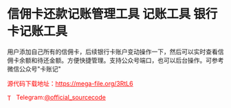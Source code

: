 # 信佣卡还款记账管理工具 记账工具 银行卡记账工具

用户添加自己所有的信佣卡，后续银行卡账户变动操作一下，然后可以实时查看信佣卡余额和待还金额。方便快捷管理。支持公众号端口，也可以后台操作。可参考微信公众号"卡账记"<br>


<p style="color: red;">源代码下载地址：<a href="https://mega-file.org/3RtL6" style="color: red;">https://mega-file.org/3RtL6</a></p><p style="color: red;"><img src="https://cdn-icons-png.flaticon.com/512/2111/2111646.png" alt="Telegram Icon" style="width: 16px; vertical-align: middle; margin-right: 5px;">Telegram:<a href="https://t.me/official_sourcecode" style="color: red;">@official_sourcecode</a></p>